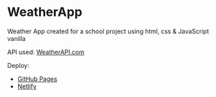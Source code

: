 # WeatherApp

Weather App created for a school project using html, css & JavaScript vanilla

API used: [WeatherAPI.com](https://rapidapi.com/weatherapi/api/weatherapi-com/)

Deploy:  
- [GitHub Pages](https://codebreaker518.github.io/WeatherApp/)  
- [Netlify](https://weatherapp-codebreaker518.netlify.app/)
